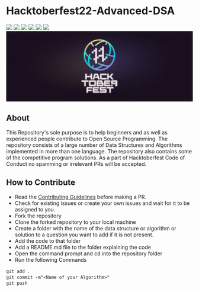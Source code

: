 # Hacktoberfest22-Advanced-DSA
![](https://img.shields.io/github/issues/abirbhattacharya82/Hacktoberfest22-DSA-CP-Code-Dump) ![](https://img.shields.io/github/forks/abirbhattacharya82/Hacktoberfest22-DSA-CP-Code-Dump) ![](https://img.shields.io/github/stars/abirbhattacharya82/Hacktoberfest22-DSA-CP-Code-Dump)  ![](https://img.shields.io/github/contributors/abirbhattacharya82/Hacktoberfest22-DSA-CP-Code-Dump) ![](https://img.shields.io/github/issues-pr/abirbhattacharya82/Hacktoberfest22-DSA-CP-Code-Dump) ![](https://img.shields.io/github/issues-pr-closed/abirbhattacharya82/Hacktoberfest22-DSA-CP-Code-Dump) 
![](banner.png)
## About
This Repository's sole purpose is to help beginners and as well as experienced people contribute to Open Source Programming. The repository consists of a large number of Data Structures and Algorithms implemented in more than one language. The repository also contains some of the competitive program solutions. As a part of Hacktoberfest Code of Conduct no spamming or irrelevant PRs will be accepted.

## How to Contribute
- Read the [Contributing Guidelines](Contributing.md) before making a PR.
- Check for existing issues or create your own issues and wait for it to be assigned to you.
- Fork the repository
- Clone the forked repository to your local machine
- Create a folder with the name of the data structure or algorithm or solution to a question you want to add if it is not present.
- Add the code to that folder
- Add a README.md file to the folder explaining the code
- Open the command prompt and cd into the repository folder
- Run the following Commands
```
git add .
git commit -m"<Name of your Algorithm>"
git push
```
